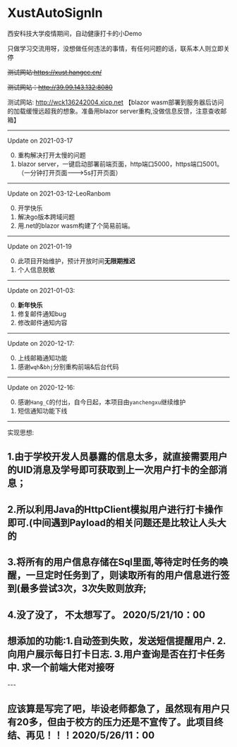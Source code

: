# XustAutoSignIn
西安科技大学疫情期间，自动健康打卡的小Demo

只做学习交流用呀，没想做任何违法的事情，有任何问题的话，联系本人则立即关停

~~测试网站:https://xust.hangcc.cn/~~

~~测试网站：http://39.99.143.132:8080~~

测试网站: http://wck136242004.xicp.net     【blazor wasm部署到服务器后访问的加载缓慢远超我的想象。准备用blazor server重构,没做信息反馈，注意查收邮箱】



---

Update on 2021-03-17

0. 重构解决打开太慢的问题
1. blazor server，一键启动部署前端页面，http端口5000，https端口5001。（一分钟打开页面--->5s打开页面）

---

Update on 2021-03-12-LeoRanbom

0. 开学快乐
1. 解决go版本跨域问题
2. 用.net的blazor wasm构建了个简易前端。



---

Update on 2021-01-19

0. 此项目开始维护，预计开放时间**无限期推迟**
1. 个人信息脱敏



---

Update on 2021-01-03:

0. **新年快乐**
1. 修复邮件通知bug
2. 修改邮件通知内容

---


Update on 2020-12-17:

0. 上线邮箱通知功能
1. 感谢`wqh`&`bhj`分别重构前端&后台代码

---

Update on 2020-12-16:

0. 感谢`Hang_C`的付出，自今日起，本项目由`yanchengxu`继续维护
1. 短信通知功能下线

---

实现思想:
<h2>1.由于学校开发人员暴露的信息太多，就直接需要用户的UID消息及学号即可获取到上一次用户打卡的全部消息；<h2>
<h2>2.所以利用Java的HttpClient模拟用户进行打卡操作即可.(中间遇到Payload的相关问题还是比较让人头大的<h2>
<h2>3.将所有的用户信息存储在Sql里面,等待定时任务的唤醒，一旦定时任务到了，则读取所有的用户信息进行签到(最多尝试3次，3次失败则放弃;</h2>
<h2>4.没了没了， 不太想写了。 2020/5/21/10：00</h2>
<h2>想添加的功能:1.自动签到失败，发送短信提醒用户. 2.向用户展示每日打卡日志. 3.用户查询是否在打卡任务中. 求一个前端大佬对接呀</h2>
---

<h2>应该算是写完了吧，毕设老师都急了，虽然现有用户只有20多，但由于校方的压力还是不宣传了。此项目终结、再见！！！2020/5/26/11：00</h2>


